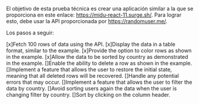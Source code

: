 El objetivo de esta prueba técnica es crear una aplicación similar a la que se proporciona en este enlace: https://midu-react-11.surge.sh/. Para lograr esto, debe usar la API proporcionada por https://randomuser.me/.

Los pasos a seguir:

[x]Fetch 100 rows of data using the API.
[x]Display the data in a table format, similar to the example.
[x]Provide the option to color rows as shown in the example.
[x]Allow the data to be sorted by country as demonstrated in the example.
[]Enable the ability to delete a row as shown in the example.
[]Implement a feature that allows the user to restore the initial state, meaning that all deleted rows will be recovered.
[]Handle any potential errors that may occur.
[]Implement a feature that allows the user to filter the data by country.
[]Avoid sorting users again the data when the user is changing filter by country.
[]Sort by clicking on the column header.
